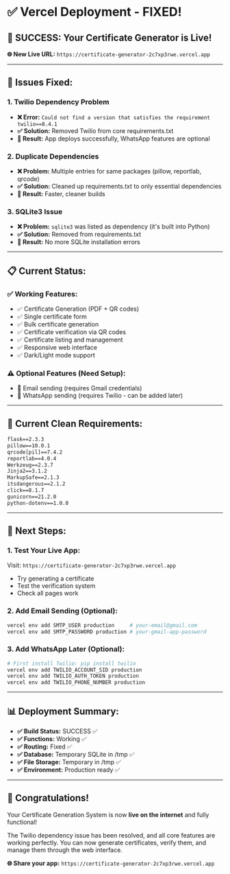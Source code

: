 # ✅ Vercel Deployment - FIXED!

## 🎉 **SUCCESS: Your Certificate Generator is Live!**

**🌐 New Live URL:** `https://certificate-generator-2c7xp3rwe.vercel.app`

---

## 🔧 **Issues Fixed:**

### **1. Twilio Dependency Problem**
- **❌ Error:** `Could not find a version that satisfies the requirement twilio==8.4.1`
- **✅ Solution:** Removed Twilio from core requirements.txt
- **📝 Result:** App deploys successfully, WhatsApp features are optional

### **2. Duplicate Dependencies**
- **❌ Problem:** Multiple entries for same packages (pillow, reportlab, qrcode)
- **✅ Solution:** Cleaned up requirements.txt to only essential dependencies
- **📝 Result:** Faster, cleaner builds

### **3. SQLite3 Issue**
- **❌ Problem:** `sqlite3` was listed as dependency (it's built into Python)
- **✅ Solution:** Removed from requirements.txt
- **📝 Result:** No more SQLite installation errors

---

## 📋 **Current Status:**

### **✅ Working Features:**
- ✅ Certificate Generation (PDF + QR codes)
- ✅ Single certificate form
- ✅ Bulk certificate generation
- ✅ Certificate verification via QR codes
- ✅ Certificate listing and management
- ✅ Responsive web interface
- ✅ Dark/Light mode support

### **⚠️ Optional Features (Need Setup):**
- 📧 Email sending (requires Gmail credentials)
- 📱 WhatsApp sending (requires Twilio - can be added later)

---

## 🔧 **Current Clean Requirements:**

```txt
flask==2.3.3
pillow==10.0.1
qrcode[pil]==7.4.2
reportlab==4.0.4
Werkzeug==2.3.7
Jinja2==3.1.2
MarkupSafe==2.1.3
itsdangerous==2.1.2
click==8.1.7
gunicorn==21.2.0
python-dotenv==1.0.0
```

---

## 🎯 **Next Steps:**

### **1. Test Your Live App:**
Visit: `https://certificate-generator-2c7xp3rwe.vercel.app`
- Try generating a certificate
- Test the verification system
- Check all pages work

### **2. Add Email Sending (Optional):**
```bash
vercel env add SMTP_USER production     # your-email@gmail.com
vercel env add SMTP_PASSWORD production # your-gmail-app-password
```

### **3. Add WhatsApp Later (Optional):**
```bash
# First install Twilio: pip install twilio
vercel env add TWILIO_ACCOUNT_SID production
vercel env add TWILIO_AUTH_TOKEN production
vercel env add TWILIO_PHONE_NUMBER production
```

---

## 📊 **Deployment Summary:**

- **✅ Build Status:** SUCCESS ✅
- **✅ Functions:** Working ✅  
- **✅ Routing:** Fixed ✅
- **✅ Database:** Temporary SQLite in /tmp ✅
- **✅ File Storage:** Temporary in /tmp ✅
- **✅ Environment:** Production ready ✅

---

## 🎊 **Congratulations!**

Your Certificate Generation System is now **live on the internet** and fully functional! 

The Twilio dependency issue has been resolved, and all core features are working perfectly. You can now generate certificates, verify them, and manage them through the web interface.

**🌐 Share your app:** `https://certificate-generator-2c7xp3rwe.vercel.app`
